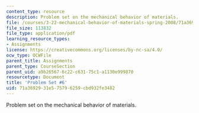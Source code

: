 ```yaml
---
content_type: resource
description: Problem set on the mechanical behavior of materials.
file: /courses/3-22-mechanical-behavior-of-materials-spring-2008/71a3692931e575796259cbd932fe3482_ps6.pdf
file_size: 113832
file_type: application/pdf
learning_resource_types:
- Assignments
license: https://creativecommons.org/licenses/by-nc-sa/4.0/
ocw_type: OCWFile
parent_title: Assignments
parent_type: CourseSection
parent_uid: a9b26567-6c22-c631-75c1-a1130e999870
resourcetype: Document
title: 'Problem Set #6'
uid: 71a36929-31e5-7579-6259-cbd932fe3482
---
```

Problem set on the mechanical behavior of materials.
